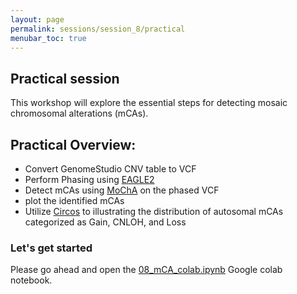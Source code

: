 ```yaml
---
layout: page
permalink: sessions/session_8/practical
menubar_toc: true
---
```


<script link="{{ site.baseurl }}/assets/js/vanilla-back-to-top.min.js"></script>
<script>addBackToTop()</script
<script src="{{ site.baseurl }}/assets/js/copyCodeSnippet.js" defer></script>
<script src="{{ site.baseurl }}/assets/js/copyCodeBlock.js" defer></script>

## Practical session 

This workshop will explore the essential steps for detecting mosaic chromosomal alterations (mCAs).

## Practical Overview:
- Convert GenomeStudio CNV table to VCF
- Perform Phasing using [EAGLE2](https://alkesgroup.broadinstitute.org/Eagle/)
- Detect mCAs using [MoChA](https://github.com/freeseek/mocha) on the phased VCF
- plot the identified mCAs
- Utilize [Circos](http://circos.ca/) to illustrating the distribution of autosomal mCAs categorized as Gain, CNLOH, and Loss

### Let's get started 
Please go ahead and open the [08_mCA_colab.ipynb](https://github.com/DCEG-workshops/statgen_workshop_tutorial/blob/main/src/08_mCA_colab.ipynb) Google colab notebook. 
